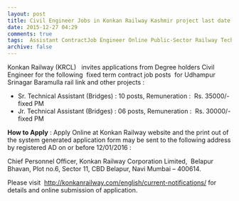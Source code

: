 ```yaml
---
layout: post
title: Civil Engineer Jobs in Konkan Railway Kashmir project last date 12th Jan-2016   
date: 2015-12-27 04:29
comments: true
tags:  Assistant ContractJob Engineer Online Public-Sector Railway Technical 
archive: false
---
```

Konkan Railway (KRCL)   invites applications from Degree holders Civil Engineer for the following  fixed term contract job posts  for Udhampur  Srinagar Baramulla rail link and other projects : 

- Sr. Technical Assistant (Bridges) : 10 posts, Remuneration :  Rs. 35000/- fixed PM
- Jr. Technical Assistant (Bridges) : 06 posts, Remuneration :  Rs. 30000/- fixed PM

**How to Apply** : Apply Online at Konkan Railway website and the print out of the system generated application form may be sent to the following address by registered AD on or before 12/01/2016 : 

Chief Personnel Officer, Konkan Railway Corporation Limited,  Belapur Bhavan, Plot no.6, Sector 11, CBD Belapur, Navi Mumbai – 400614.

Please visit  <http://konkanrailway.com/english/current-notifications/> for details and online submission of application. 



